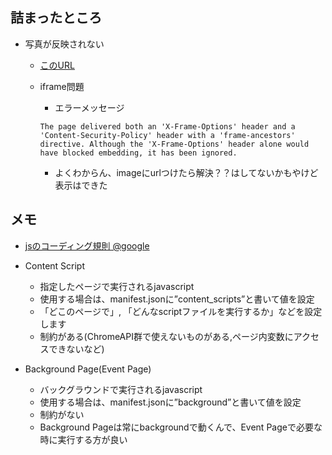 ## 詰まったところ
- 写真が反映されない
  - [このURL](https://teratail.com/questions/109147)

  - iframe問題
    - エラーメッセージ
    ```
    The page delivered both an 'X-Frame-Options' header and a 'Content-Security-Policy' header with a 'frame-ancestors' directive. Although the 'X-Frame-Options' header alone would have blocked embedding, it has been ignored.
    ```
    - よくわからん、imageにurlつけたら解決？？はしてないかもやけど表示はできた


## メモ
- [jsのコーディング規則 @google](https://google.github.io/styleguide/jsguide.html)

- Content Script
  - 指定したページで実行されるjavascript
  - 使用する場合は、manifest.jsonに”content_scripts”と書いて値を設定
  - 「どこのページで」, 「どんなscriptファイルを実行するか」などを設定します
  - 制約がある(ChromeAPI群で使えないものがある,ページ内変数にアクセスできないなど)
- Background Page(Event Page)
  - バックグラウンドで実行されるjavascript
  - 使用する場合は、manifest.jsonに”background”と書いて値を設定
  - 制約がない
  - Background Pageは常にbackgroundで動くんで、Event Pageで必要な時に実行する方が良い